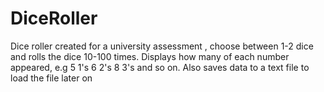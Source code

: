 # DiceRoller
Dice roller created for a university assessment , 
choose between 1-2 dice and rolls the dice 10-100 times. 
Displays how many of each number appeared, e.g 5 1's 6 2's 8 3's and so on. 
Also saves data to a text file to load the file later on
